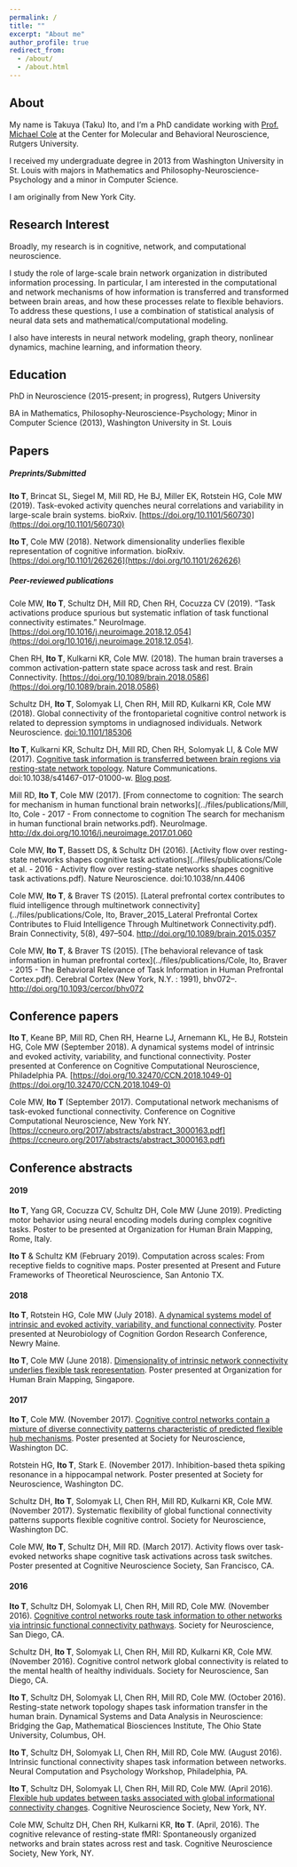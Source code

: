 ```yaml
---
permalink: /
title: ""
excerpt: "About me"
author_profile: true
redirect_from: 
  - /about/
  - /about.html
---
```


## About

My name is Takuya (Taku) Ito, and I’m a PhD candidate working with [Prof. Michael Cole](http://colelab.org) at the Center for Molecular and Behavioral Neuroscience, Rutgers University.

I received my undergraduate degree in 2013 from Washington University in St. Louis with majors in Mathematics and Philosophy-Neuroscience-Psychology and a minor in Computer Science.

I am originally from New York City.



## Research Interest

Broadly, my research is in cognitive, network, and computational neuroscience.

I study the role of large-scale brain network organization in distributed information processing. In particular, I am interested in the computational and network mechanisms of how information is transferred and transformed between brain areas, and how these processes relate to flexible behaviors. To address these questions, I use a combination of statistical analysis of neural data sets and mathematical/computational modeling. 

I also have interests in neural network modeling, graph theory, nonlinear dynamics, machine learning, and information theory.



## Education

PhD in Neuroscience (2015-present; in progress), Rutgers University

BA in Mathematics, Philosophy-Neuroscience-Psychology; Minor in Computer Science (2013), Washington University in St. Louis



## Papers
##### Preprints/Submitted
**Ito T**, Brincat SL, Siegel M, Mill RD, He BJ, Miller EK, Rotstein HG, Cole MW (2019). Task-evoked activity quenches neural correlations and variability in large-scale brain systems. bioRxiv. [https://doi.org/10.1101/560730](https://doi.org/10.1101/560730)

**Ito T**, Cole MW (2018). Network dimensionality underlies flexible representation of cognitive information. bioRxiv. [https://doi.org/10.1101/262626](https://doi.org/10.1101/262626)

##### Peer-reviewed publications
Cole MW, **Ito T**, Schultz DH, Mill RD, Chen RH, Cocuzza CV (2019). “Task activations produce spurious but systematic inflation of task functional connectivity estimates.” NeuroImage. [https://doi.org/10.1016/j.neuroimage.2018.12.054](https://doi.org/10.1016/j.neuroimage.2018.12.054).

Chen RH, **Ito T**, Kulkarni KR, Cole MW. (2018). The human brain traverses a common activation-pattern state space across task and rest. Brain Connectivity. [https://doi.org/10.1089/brain.2018.0586](https://doi.org/10.1089/brain.2018.0586)

Schultz DH, **Ito T**, Solomyak LI, Chen RH, Mill RD, Kulkarni KR, Cole MW (2018). Global connectivity of the frontoparietal cognitive control network is related to depression symptoms in undiagnosed individuals. Network Neuroscience. [doi:10.1101/185306](https://www.biorxiv.org/content/early/2018/01/25/185306)

**Ito T**, Kulkarni KR, Schultz DH, Mill RD, Chen RH, Solomyak LI, & Cole MW (2017). [Cognitive task information is transferred between brain regions via resting-state network topology](https://ito-takuya.github.io/files/publications/Ito%20et%20al.%20-%202017%20-%20Cognitive%20task%20information%20is%20transferred%20between%20brain%20regions%20via%20resting-state%20network%20topology.pdf). Nature Communications. doi:10.1038/s41467-017-01000-w. [Blog post](https://blog.colelab.org/2017/10/18/a-network-mechanism-for-the-transfer-of-cognitive-information-between-brain-regions/).

Mill RD, **Ito T**, Cole MW (2017). [From connectome to cognition: The search for mechanism in human functional brain networks](../files/publications/Mill, Ito, Cole - 2017 - From connectome to cognition The search for mechanism in human functional brain networks.pdf). NeuroImage. http://dx.doi.org/10.1016/j.neuroimage.2017.01.060

Cole MW, **Ito T**, Bassett DS, & Schultz DH (2016). [Activity flow over resting-state networks shapes cognitive task activations](../files/publications/Cole et al. - 2016 - Activity flow over resting-state networks shapes cognitive task activations.pdf). Nature Neuroscience. doi:10.1038/nn.4406

Cole MW, **Ito T**, & Braver TS (2015). [Lateral prefrontal cortex contributes to fluid intelligence through multinetwork connectivity](../files/publications/Cole, Ito, Braver_2015_Lateral Prefrontal Cortex Contributes to Fluid Intelligence Through Multinetwork Connectivity.pdf). Brain Connectivity, 5(8), 497–504. http://doi.org/10.1089/brain.2015.0357

Cole MW, **Ito T**, & Braver TS (2015). [The behavioral relevance of task information in human prefrontal cortex](../files/publications/Cole, Ito, Braver - 2015 - The Behavioral Relevance of Task Information in Human Prefrontal Cortex.pdf). Cerebral Cortex (New York, N.Y. : 1991), bhv072–. http://doi.org/10.1093/cercor/bhv072



## Conference papers

**Ito T**, Keane BP, Mill RD, Chen RH, Hearne LJ, Arnemann KL, He BJ, Rotstein HG, Cole MW (September 2018). A dynamical systems model of intrinsic and evoked activity, variability, and functional connectivity. Poster presented at Conference on Cognitive Computational Neuroscience, Philadelphia PA. [https://doi.org/10.32470/CCN.2018.1049-0](https://doi.org/10.32470/CCN.2018.1049-0)

Cole MW, **Ito T** (September 2017). Computational network mechanisms of task-evoked functional connectivity. Conference on Cognitive Computational Neuroscience, New York NY. [https://ccneuro.org/2017/abstracts/abstract_3000163.pdf](https://ccneuro.org/2017/abstracts/abstract_3000163.pdf)



## Conference abstracts

#### 2019
**Ito T**, Yang GR, Cocuzza CV, Schultz DH, Cole MW (June 2019). Predicting motor behavior using neural encoding models during complex cognitive tasks. Poster to be presented at Organization for Human Brain Mapping, Rome, Italy.


**Ito T** & Schultz KM (February 2019). Computation across scales: From receptive fields to cognitive maps. Poster presented at Present and Future Frameworks of Theoretical Neuroscience, San Antonio TX.

#### 2018

**Ito T**, Rotstein HG, Cole MW (July 2018). [A dynamical systems model of intrinsic and evoked activity, variability, and functional connectivity](../files/abstracts/ItoRotsteinCole_Gordon2018/ItoRotsteinCole_Gordon2018.jpg). Poster presented at Neurobiology of Cognition Gordon Research Conference, Newry Maine.

**Ito T**, Cole MW (June 2018). [Dimensionality of intrinsic network connectivity underlies flexible task representation](../files/abstracts/ItoCole_OHBM2018/ItoCole_OHBM2018.jpg). Poster presented at Organization for Human Brain Mapping, Singapore.

#### 2017
**Ito T**, Cole MW.  (November 2017). [Cognitive control networks contain a mixture of diverse connectivity patterns characteristic of predicted flexible hub mechanisms](../files/abstracts/ItoCole_SFN2017/ItoCole_SFN2017.jpg). Poster presented at Society for Neuroscience, Washington DC.

Rotstein HG, **Ito T**, Stark E. (November 2017). Inhibition-based theta spiking resonance in a hippocampal network. Poster presented at Society for Neuroscience, Washington DC.

Schultz DH, **Ito T**, Solomyak LI, Chen RH, Mill RD, Kulkarni KR, Cole MW. (November 2017). Systematic flexibility of global functional connectivity patterns supports flexible cognitive control. Society for Neuroscience, Washington DC.

Cole MW, **Ito T**, Schultz DH, Mill RD. (March 2017). Activity flows over task-evoked networks shape cognitive task activations across task switches. Poster presented at Cognitive Neuroscience Society, San Francisco, CA.

#### 2016
**Ito T**, Schultz DH, Solomyak LI, Chen RH, Mill RD, Cole MW. (November 2016). [Cognitive control networks route task information to other networks via intrinsic functional connectivity pathways](../files/abstracts/ItoEtAl_SFN2016/ItoEtAl_SFN2016.jpg). Society for Neuroscience, San Diego, CA.

Schultz DH, **Ito T**, Solomyak LI, Chen RH, Mill RD, Kulkarni KR, Cole MW. (November 2016). Cognitive control network global connectivity is related to the mental health of healthy individuals. Society for Neuroscience, San Diego, CA.

**Ito T**, Schultz DH, Solomyak LI, Chen RH, Mill RD, Cole MW. (October 2016). Resting-state network topology shapes task information transfer in the human brain. Dynamical Systems and Data Analysis in Neuroscience: Bridging the Gap, Mathematical Biosciences Institute, The Ohio State University, Columbus, OH.

**Ito T**, Schultz DH, Solomyak LI, Chen RH, Mill RD, Cole MW. (August 2016). Intrinsic functional connectivity shapes task information between networks. Neural Computation and Psychology Workshop, Philadelphia, PA.

**Ito T**, Schultz DH, Solomyak LI, Chen RH, Mill RD, Cole MW. (April 2016). [Flexible hub updates between tasks associated with global informational connectivity changes](ito-takuya.github.io/../abstracts/ItoEtAl_CNS2016/ItoEtAl_CNS2016.pdf). Cognitive Neuroscience Society, New York, NY.

Cole MW, Schultz DH, Chen RH, Kulkarni KR, **Ito T**. (April, 2016). The cognitive relevance of resting-state fMRI: Spontaneously organized networks and brain states across rest and task. Cognitive Neuroscience Society, New York, NY.




















